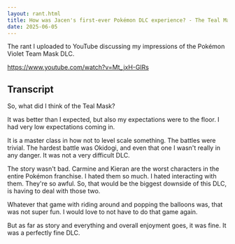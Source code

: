 ```yaml
---
layout: rant.html
title: How was Jacen's first-ever Pokémon DLC experience? - The Teal Mask Rant
date: 2025-06-05
---
```

The rant I uploaded to YouTube discussing my impressions of the Pokémon Violet Team Mask DLC.
<!-- more -->

https://www.youtube.com/watch?v=Mt_jxH-GlRs

## Transcript

So, what did I think of the Teal Mask?

It was better than I expected, but also my expectations were to the floor. I had very low expectations coming in.

It is a master class in how not to level scale something. The battles were trivial. The hardest battle was Okidogi, and even that one I wasn't really in any danger. It was not a very difficult DLC.

The story wasn't bad. Carmine and Kieran are the worst characters in the entire Pokémon franchise. I hated them so much. I hated interacting with them. They're so awful. So, that would be the biggest downside of this DLC, is having to deal with those two.

Whatever that game with riding around and popping the balloons was, that was not super fun. I would love to not have to do that game again.

But as far as story and everything and overall enjoyment goes, it was fine. It was a perfectly fine DLC.